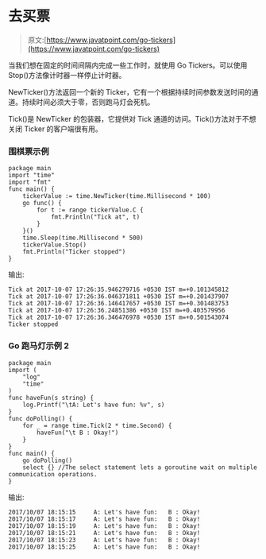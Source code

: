 # 去买票

> 原文:[https://www.javatpoint.com/go-tickers](https://www.javatpoint.com/go-tickers)

当我们想在固定的时间间隔内完成一些工作时，就使用 Go Tickers。可以使用 Stop()方法像计时器一样停止计时器。

NewTicker()方法返回一个新的 Ticker，它有一个根据持续时间参数发送时间的通道。持续时间必须大于零，否则跑马灯会死机。

Tick()是 NewTicker 的包装器，它提供对 Tick 通道的访问。Tick()方法对于不想关闭 Ticker 的客户端很有用。

### 围棋票示例

```
package main
import "time"
import "fmt"
func main() {
	tickerValue := time.NewTicker(time.Millisecond * 100)
	go func() {
		for t := range tickerValue.C {
			fmt.Println("Tick at", t)
		}
	}()
	time.Sleep(time.Millisecond * 500)
	tickerValue.Stop()
	fmt.Println("Ticker stopped")
}

```

输出:

```
Tick at 2017-10-07 17:26:35.946279716 +0530 IST m=+0.101345812
Tick at 2017-10-07 17:26:36.046371811 +0530 IST m=+0.201437907
Tick at 2017-10-07 17:26:36.146417657 +0530 IST m=+0.301483753
Tick at 2017-10-07 17:26:36.24851386 +0530 IST m=+0.403579956
Tick at 2017-10-07 17:26:36.346476978 +0530 IST m=+0.501543074
Ticker stopped

```

### Go 跑马灯示例 2

```
package main
import (
	"log"
	"time"
)
func haveFun(s string) {
	log.Printf("\tA: Let's have fun: %v", s)
}
func doPolling() {
	for _ = range time.Tick(2 * time.Second) {
		haveFun("\t B : Okay!")
	}
}
func main() {
	go doPolling()
	select {} //The select statement lets a goroutine wait on multiple communication operations.
}

```

输出:

```
2017/10/07 18:15:15 	A: Let's have fun: 	 B : Okay!
2017/10/07 18:15:17 	A: Let's have fun: 	 B : Okay!
2017/10/07 18:15:19 	A: Let's have fun: 	 B : Okay!
2017/10/07 18:15:21 	A: Let's have fun: 	 B : Okay!
2017/10/07 18:15:23 	A: Let's have fun: 	 B : Okay!
2017/10/07 18:15:25 	A: Let's have fun: 	 B : Okay!

```